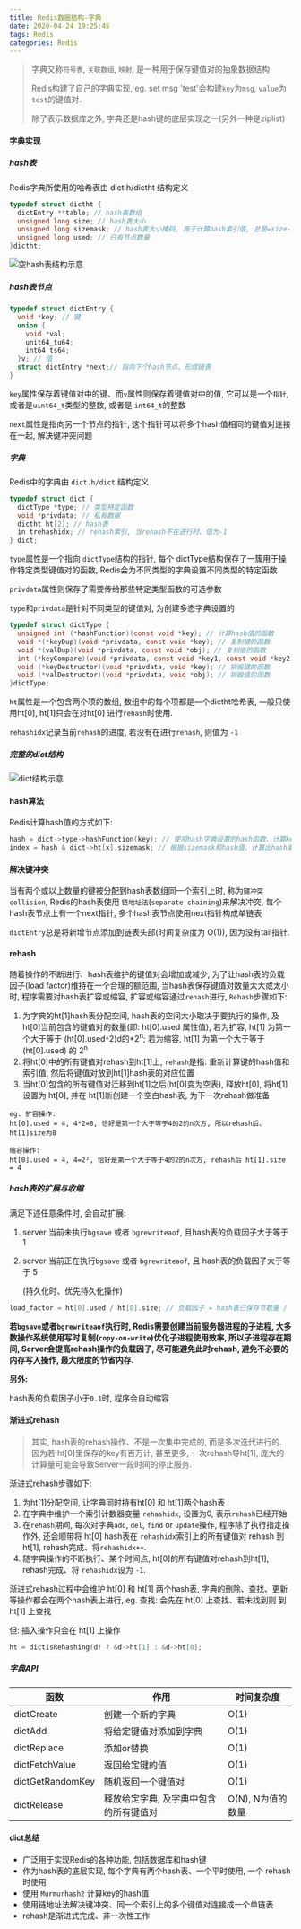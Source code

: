 ```yaml
---
title: Redis数据结构-字典
date: 2020-04-24 19:25:45
tags: Redis
categories: Redis
---
```

> 字典又称`符号表`, `关联数组`, `映射`, 是一种用于保存键值对的抽象数据结构
>
> Redis构建了自己的字典实现, eg. set msg 'test'会构建`key`为`msg`, `value`为`test`的键值对.
>
> 除了表示数据库之外, 字典还是hash键的底层实现之一(另外一种是ziplist)



#### 字典实现

##### hash表

Redis字典所使用的哈希表由 dict.h/dictht 结构定义

```c
typedef struct dictht {
  dictEntry **table; // hash表数组
  unsigned long size; // hash表大小
  unsigned long sizemask; // hash表大小掩码, 用于计算hash索引值, 总是=size-1
  unsigned long used; // 已有节点数量
}dictht;
```

![空hash表结构示意](/images/image-hash.png)

##### hash表节点

```c
typedef struct dictEntry {
  void *key; // 键
  union {
    void *val;
    unit64_tu64;
    int64_ts64;
  }v; // 值
  struct dictEntry *next;// 指向下个hash节点、形成链表
}
```

`key`属性保存着键值对中的键、而`v`属性则保存着键值对中的值, 它可以是一个`指针`, 或者是`uint64_t`类型的整数, 或者是 `int64_t`的整数

`next`属性是指向另一个节点的指针, 这个指针可以将多个hash值相同的键值对连接在一起, 解决键冲突问题



##### 字典

Redis中的字典由 `dict.h/dict` 结构定义

```c
typedef struct dict {
  dictType *type; // 类型特定函数
  void *privdata; // 私有数据
  dictht ht[2]; // hash表
  in trehashidx; // rehash索引, 当rehash不在进行时、值为-1
} dict;
```

`type`属性是一个指向 `dictType`结构的指针, 每个 dictType结构保存了一簇用于操作特定类型键值对的函数, Redis会为不同类型的字典设置不同类型的特定函数

`privdata`属性则保存了需要传给那些特定类型函数的可选参数

`type`和`privdata`是针对不同类型的键值对, 为创建多态字典设置的

```c
typedef struct dictType {
  unsigned int (*hashFunction)(const void *key); // 计算hash值的函数
  void *(*keyDup)(void *privdata, const void *key); // 复制键的函数
  void *(valDup)(void *privdata, const void *obj); // 复制值的函数
  int (*keyCompare)(void *privdata, const void *key1, const void *key2); // 对比键的函数
  void (*keyDestructor)(void *privdata, void *key); // 销毁键的函数
  void (*valDestructor)(void *privdata, void *obj); // 销毁值的函数
}dictType;
```

`ht`属性是一个包含两个项的数组, 数组中的每个项都是一个dictht哈希表, 一般只使用ht[0], ht[1]只会在对ht[0] 进行`rehash`时使用.

`rehashidx`记录当前`rehash`的进度, 若没有在进行`rehash`, 则值为 `-1`



##### 完整的dict结构

![dict结构示意](/images/image-dict.png)



#### hash算法

Redis计算hash值的方式如下:

```c
hash = dict->type->hashFunction(key); // 使用hash字典设置的hash函数、计算key的hash值
index = hash & dict->ht[x].sizemask; // 根据sizemask和hash值、计算出hash索引
```

#### 解决键冲突

当有两个或以上数量的键被分配到hash表数组同一个索引上时, 称为`键冲突 collision`, Redis的hash表使用 `链地址法`(`separate chaining`)来解决冲突, 每个hash表节点上有一个next指针, 多个hash表节点使用next指针构成单链表

`dictEntry`总是将新增节点添加到链表头部(时间复杂度为 O(1)), 因为没有tail指针.

#### rehash

随着操作的不断进行、hash表维护的键值对会增加或减少, 为了让hash表的负载因子(load factor)维持在一个合理的额范围, 当hash表保存键值对数量太大或太小时, 程序需要对hash表扩容或缩容, 扩容或缩容通过`rehash`进行, `Rehash`步骤如下:

1. 为字典的ht[1]hash表分配空间, hash表的空间大小取决于要执行的操作, 及ht[0]当前包含的键值对的数量(即: ht[0].used 属性值), 若为扩容, ht[1] 为第一个大于等于 (ht[0].used`*`2)d的*2<sup>n</sup>; 若为缩容, ht[1] 为第一个大于等于 (ht[0].used) 的 2<sup>n</sup> 
2. 将ht[0]中的所有键值对rehash到ht[1]上, `rehash`是指: 重新计算键的hash值和索引值, 然后将键值对放到ht[1]hash表的对应位置
3. 当ht[0]包含的所有键值对迁移到ht[1]之后(ht[0]变为空表), 释放ht[0], 将ht[1]设置为 ht[0], 并在 ht[1]新创建一个空白hash表, 为下一次rehash做准备

```
eg. 扩容操作:
ht[0].used = 4, 4*2=8, 恰好是第一个大于等于4的2的n次方, 所以rehash后、ht[1]size为8

缩容操作:
ht[0].used = 4, 4=2², 恰好是第一个大于等于4的2的n次方, rehash后 ht[1].size = 4
```



##### hash表的扩展与收缩

满足下述任意条件时, 会自动扩展:

1. server 当前未执行`bgsave` 或者 `bgrewriteaof`, 且hash表的负载因子大于等于1

2. server 当前正在执行`bgsave` 或者 `bgrewriteaof`, 且 hash表的负载因子大于等于 5

   (持久化时、优先持久化操作)

```c
load_factor = ht[0].used / ht[0].size; // 负载因子 = hash表已保存节数量 / hash表大小
```

**若`bgsave`或者`bgrewriteaof`执行时, Redis需要创建当前服务器进程的子进程, 大多数操作系统使用写时复制(`copy-on-write`)优化子进程使用效率, 所以子进程存在期间, Server会提高rehash操作的负载因子, 尽可能避免此时rehash, 避免不必要的内存写入操作, 最大限度的节省内存.**

**另外:**

hash表的负载因子小于`0.1`时, 程序会自动缩容

#### 渐进式rehash

> 其实, hash表的rehash操作、不是一次集中完成的, 而是多次迭代进行的. 因为若 ht[0]里保存的key有百万计, 甚至更多, 一次rehash导ht[1], 庞大的计算量可能会导致Server一段时间的停止服务.

渐进式rehash步骤如下:

1. 为ht[1]分配空间, 让字典同时持有ht[0] 和 ht[1]两个hash表
2. 在字典中维护一个索引计数器变量 `rehashidx`, 设置为0, 表示`rehash`已经开始
3. 在`rehash`期间, 每次对字典`add`, `del`, `find` or `update`操作, 程序除了执行指定操作外, 还会顺带将 ht[0] hash表在 `rehashidx`索引上的所有键值对 rehash 到 ht[1], rehash完成、将`rehashidx++`.
4. 随字典操作的不断执行、某个时间点, ht[0]的所有键值对rehash到ht[1], rehash完成、将 `rehashidx`设为 `-1`.

渐进式rehash过程中会维护 ht[0] 和 ht[1] 两个hash表, 字典的删除、查找、更新等操作都会在两个hash表上进行, eg. 查找: 会先在 ht[0] 上查找、若未找到则 到 ht[1] 上查找

但: 插入操作只会在 ht[1] 上操作

```c
ht = dictIsRehashing(d) ? &d->ht[1] : &d->ht[0];
```



##### 字典API

| 函数             | 作用                                   | 时间复杂度        |
| ---------------- | -------------------------------------- | ----------------- |
| dictCreate       | 创建一个新的字典                       | O(1)              |
| dictAdd          | 将给定键值对添加到字典                 | O(1)              |
| dictReplace      | 添加or替换                             | O(1)              |
| dictFetchValue   | 返回给定键的值                         | O(1)              |
| dictGetRandomKey | 随机返回一个键值对                     | O(1)              |
| dictRelease      | 释放给定字典, 及字典中包含的所有键值对 | O(N), N为值的数量 |



#### dict总结

* 广泛用于实现Redis的各种功能, 包括数据库和hash键
* 作为hash表的底层实现, 每个字典有两个hash表、一个平时使用, 一个 rehash 时使用
* 使用 `Murmurhash2` 计算key的hash值
* 使用链地址法解决键冲突、同一个索引上的多个键值对连接成一个单链表
* rehash是渐进式完成、非一次性工作

 







































